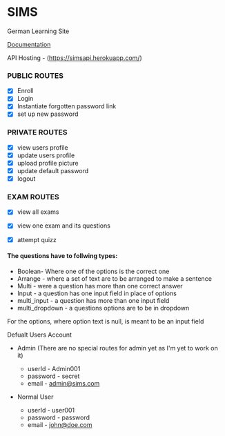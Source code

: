 # SIMS
German Learning Site

[Documentation](https://documenter.getpostman.com/view/6901755/SVtTyUS1)

API Hosting - (https://simsapi.herokuapp.com/)

### PUBLIC ROUTES
- [x] Enroll
- [x] Login
- [x] Instantiate forgotten password link
- [x] set up new password

### PRIVATE ROUTES
- [x] view users profile
- [x] update users profile
- [x] upload profile picture
- [x] update default password
- [x] logout

### EXAM ROUTES
- [x] view all exams
- [x] view one exam and its questions
- [x] attempt quizz


#### The questions have to follwing types:
* Boolean- Where one of the options is the correct one
* Arrange - where a set of text are to be arranged to make a sentence
* Multi - were a question has more than one correct answer
* Input - a question has one input field in place of options
* multi_input - a question has more than one input field
* multi_dropdown - a questions options are to be in dropdown

For the options, where option text is null, is meant to be an input field


Defualt Users Account
* Admin (There are no special routes for admin yet as I'm yet to work on it)
    - userId - Admin001
    - password - secret
    - email - admin@sims.com

* Normal User
    - userId - user001
    - password - password
    - email - john@doe.com